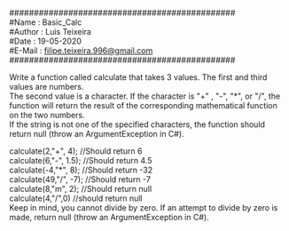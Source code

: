 ##############################################  
#Name   : Basic_Calc  
#Author : Luis Teixeira  
#Date   : 19-05-2020  
#E-Mail : filipe.teixeira.996@gmail.com  
##############################################  

Write a function called calculate that takes 3 values. The first and third values are numbers.  
The second value is a character. If the character is "+" , "-", "*", or "/", the function will return the result of the corresponding mathematical function on the two numbers.  
If the string is not one of the specified characters, the function should return null (throw an ArgumentException in C#).

calculate(2,"+", 4); //Should return 6  
calculate(6,"-", 1.5); //Should return 4.5  
calculate(-4,"*", 8); //Should return -32  
calculate(49,"/", -7); //Should return -7  
calculate(8,"m", 2); //Should return null  
calculate(4,"/",0) //should return null  
Keep in mind, you cannot divide by zero. If an attempt to divide by zero is made, return null (throw an ArgumentException in C#).
